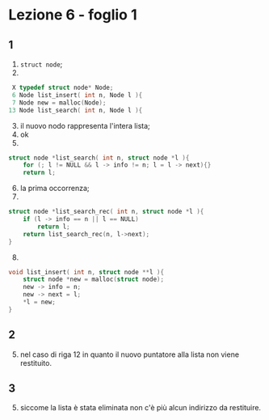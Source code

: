 # Lezione 6 - foglio 1


## 1
1. `struct node`;
2.
```c
 X typedef struct node* Node;
 6 Node list_insert( int n, Node l ){
 7 Node new = malloc(Node);
13 Node list_search( int n, Node l ){
```
3. il nuovo nodo rappresenta l'intera lista;
4. ok
5.
```c
struct node *list_search( int n, struct node *l ){
	for (; l != NULL && l -> info != n; l = l -> next){}
	return l;
```
6. la prima occorrenza;
7.
```c
struct node *list_search_rec( int n, struct node *l ){
	if (l -> info == n || l == NULL)
		return l;
	return list_search_rec(n, l->next);
}
```
8. 
```c
void list_insert( int n, struct node **l ){
	struct node *new = malloc(struct node);
	new -> info = n;
	new -> next = l;
	*l = new; 
}
```


## 2
5. nel caso di riga 12 in quanto il nuovo puntatore alla lista non viene restituito.


## 3
5. siccome la lista è stata eliminata non c'è più alcun indirizzo da restituire.
